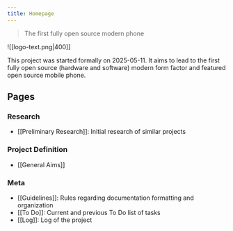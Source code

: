 ```yaml
---
title: Homepage
---
```


> The first fully open source modern phone

![[logo-text.png|400]]

This project was started formally on 2025-05-11. It aims to lead to the first fully open source (hardware and software) modern form factor and featured open source mobile phone.
## Pages
### Research
- [[Preliminary Research]]: Initial research of similar projects

### Project Definition
- [[General Aims]]

### Meta
- [[Guidelines]]: Rules regarding documentation formatting and organization
- [[To Do]]: Current and previous To Do list of tasks
- [[Log]]: Log of the project

